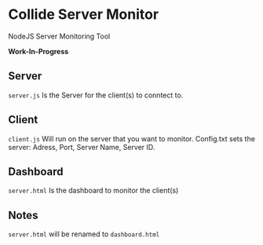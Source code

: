 # Collide Server Monitor
NodeJS Server Monitoring Tool

**Work-In-Progress**


## Server
`server.js` Is the Server for the client(s) to conntect to.

## Client
`client.js` Will run on the server that you want to monitor. Config.txt sets the server: Adress, Port, Server Name, Server ID.

## Dashboard
`server.html` Is the dashboard to monitor the client(s) 

## Notes
`server.html` will be renamed to `dashboard.html`
